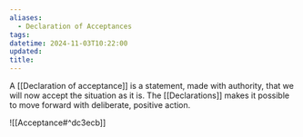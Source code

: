 ```yaml
---
aliases:
  - Declaration of Acceptances
tags: 
datetime: 2024-11-03T10:22:00
updated: 
title:
---
```

A [[Declaration of acceptance]] is a statement, made with authority, that we will now accept the situation as it is. The [[Declarations]] makes it possible to move forward with deliberate, positive action.

![[Acceptance#^dc3ecb]]